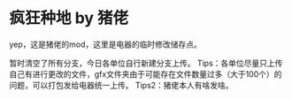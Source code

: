 # 疯狂种地 by 猪佬
yep，这是猪佬的mod，这里是电器的临时修改储存点。

暂时清空了所有分支，今日各单位自行新建分支上传。
Tips：各单位尽量只上传自己有进行更改的文件，gfx文件夹由于可能存在文件数量过多（大于100个）的问题，可以打包发给电器统一上传。
Tips2：猪佬本人有啥发啥。
